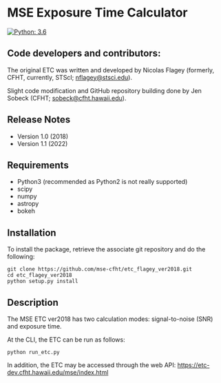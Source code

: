MSE Exposure Time Calculator 
============================================================

[![Python: 3.6](https://img.shields.io/badge/Python->3.6-blue.svg)](#)
		
Code developers and contributors:
---------------------------------
The original ETC was written and developed by Nicolas Flagey
(formerly, CFHT, currently, STScI; nflagey@stsci.edu).

Slight code modification and GitHub repository building done by
Jen Sobeck (CFHT; sobeck@cfht.hawaii.edu).


Release Notes
------------
* Version 1.0  (2018)
* Version 1.1  (2022)

Requirements
------------
* Python3 (recommended as Python2 is not really supported)
* scipy 
* numpy
* astropy
* bokeh

Installation
------------
To install the package, retrieve the associate git repository and do
the following: 
  
    git clone https://github.com/mse-cfht/etc_flagey_ver2018.git
    cd etc_flagey_ver2018
    python setup.py install


Description
-----------
The MSE ETC ver2018 has two calculation modes: signal-to-noise (SNR)
and exposure time. 

At the CLI, the ETC can be run as follows:

    python run_etc.py 


In addition, the ETC may be accessed through the web API: https://etc-dev.cfht.hawaii.edu/mse/index.html
